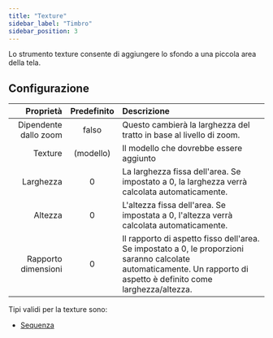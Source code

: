 ```yaml
---
title: "Texture"
sidebar_label: "Timbro"
sidebar_position: 3
---
```


Lo strumento texture consente di aggiungere lo sfondo a una piccola area della tela.

## Configurazione

|             Proprietà | Predefinito | Descrizione                                                                                                                                                           |
| ---------------------:|:-----------:|:--------------------------------------------------------------------------------------------------------------------------------------------------------------------- |
| Dipendente dallo zoom |    falso    | Questo cambierà la larghezza del tratto in base al livello di zoom.                                                                                                   |
|               Texture |  (modello)  | Il modello che dovrebbe essere aggiunto                                                                                                                               |
|             Larghezza |      0      | La larghezza fissa dell'area. Se impostato a 0, la larghezza verrà calcolata automaticamente.                                                                         |
|               Altezza |      0      | L'altezza fissa dell'area. Se impostata a 0, l'altezza verrà calcolata automaticamente.                                                                               |
|   Rapporto dimensioni |      0      | Il rapporto di aspetto fisso dell'area. Se impostato a 0, le proporzioni saranno calcolate automaticamente. Un rapporto di aspetto è definito come larghezza/altezza. |

Tipi validi per la texture sono:

* [Sequenza](../background#pattern)

